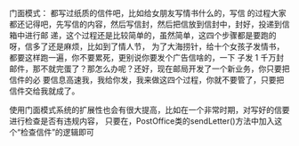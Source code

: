 门面模式：
都写过纸质的信件吧，比如给女朋友写情书什么的，写信
的过程大家都还记得吧，先写信的内容，然后写信封，然后把信放到信封中，封好，投递到信箱中进行邮
递，这个过程还是比较简单的，虽然简单，这四个步骤都是要跑的呀，信多了还是麻烦，比如到了情人节，
为了大海捞针，给十个女孩子发情书，都要这样跑一遍，你不要累死，更别说你要发个广告信啥的，一下
子发 1 千万封邮件，那不就完蛋了？那怎么办呢？还好，现在邮局开发了一个新业务，你只要把信件的必
要信息高速我，我给你发，我来做这四个过程，你就不要管了，只要把信件交给我就成了。


使用门面模式系统的扩展性也会有很大提高，比如在一个非常时期，对写好的信要进行检查是否有违规内容，
只要在，PostOffice类的sendLetter()方法中加入这个“检查信件”的逻辑即可